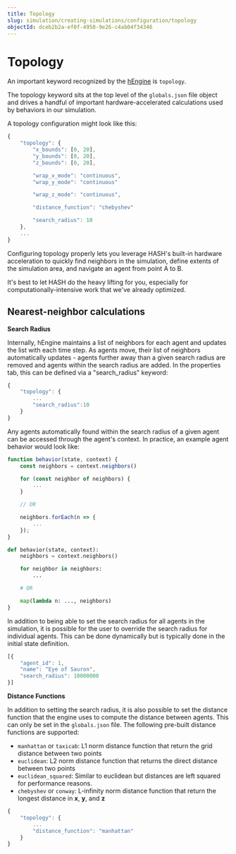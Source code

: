 ```yaml
---
title: Topology
slug: simulation/creating-simulations/configuration/topology
objectId: dceb2b2a-ef0f-4950-9e26-c4ab04f34346
---
```


# Topology

An important keyword recognized by the [hEngine](/platform/engine) is `topology`.

The topology keyword sits at the top level of the `globals.json` file object and drives a handful of important hardware-accelerated calculations used by behaviors in our simulation.

A topology configuration might look like this:

```javascript
{
    "topology": {
        "x_bounds": [0, 20],
        "y_bounds": [0, 20],
        "z_bounds": [0, 20],

        "wrap_x_mode": "continuous",
        "wrap_y_mode": "continuous"

        "wrap_z_mode": "continuous",

        "distance_function": "chebyshev"

        "search_radius": 10
    },
    ...
}
```

Configuring topology properly lets you leverage HASH's built-in hardware acceleration to quickly find neighbors in the simulation, define extents of the simulation area, and navigate an agent from point A to B.

<Hint style="success">
It's best to let HASH do the heavy lifting for you, especially for computationally-intensive work that we've already optimized.
</Hint>

## Nearest-neighbor calculations

**Search Radius**

Internally, hEngine maintains a list of neighbors for each agent and updates the list with each time step. As agents move, their list of neighbors automatically updates - agents further away than a given search radius are removed and agents within the search radius are added. In the properties tab, this can be defined via a "search_radius" keyword:

```javascript
{
    "topology": {
        ...
        "search_radius":10
    }
}
```

Any agents automatically found within the search radius of a given agent can be accessed through the agent's context. In practice, an example agent behavior would look like:

<Tabs>
<Tab title="JavaScript" >

```javascript
function behavior(state, context) {
    const neighbors = context.neighbors()

    for (const neighbor of neighbors) {
        ...
    }

    // OR

    neighbors.forEach(n => {
        ...
    });
}
```
</Tab>

<Tab title="Python" >

```python
def behavior(state, context):
    neighbors = context.neighbors()

    for neighbor in neighbors:
        ...

    # OR

    map(lambda n: ..., neighbors)
}
```
</Tab>
</Tabs>

In addition to being able to set the search radius for all agents in the simulation, it is possible for the user to override the search radius for individual agents. This can be done dynamically but is typically done in the initial state definition.

```javascript
[{
    "agent_id": 1,
    "name": "Eye of Sauron",
    "search_radius": 10000000
}]
```

**Distance Functions**

In addition to setting the search radius, it is also possible to set the distance function that the engine uses to compute the distance between agents. This can only be set in the `globals.json` file. The following pre-built distance functions are supported:

* `manhattan` or `taxicab`: L1 norm distance function that return the grid distance between two points
* `euclidean`: L2 norm distance function that returns the direct distance between two points 
* `euclidean_squared`: Similar to euclidean but distances are left squared for performance reasons. 
* `chebyshev` or `conway`: L-infinity norm distance function that return the longest distance in **x**, **y**, and **z**

```javascript
{
    "topology": {
        ...
        "distance_function": "manhattan"
    }
}
```

